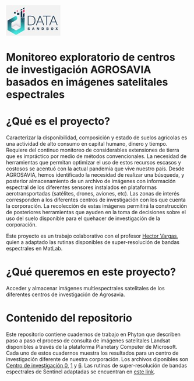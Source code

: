  ![DataLOGO](App/logdat.jpg)
 
 # Monitoreo exploratorio de centros de investigación AGROSAVIA basados en imágenes satelitales espectrales
 
# ¿Qué es el proyecto?

Caracterizar la disponibilidad, composición y estado de suelos agrícolas es una actividad de alto consumo en capital humano, dinero y tiempo. Requiere del continuo monitoreo de considerables extensiones de tierra que es impráctico por medio de métodos convencionales. La necesidad de herramientas que permitan optimizar el uso de estos recursos escasos y costosos se acentuó con la actual pandemia que vive nuestro país. Desde AGROSAVIA, hemos identificado la necesidad de realizar una búsqueda, y posterior almacenamiento de un archivo de imágenes con información espectral de los diferentes sensores instalados en plataformas aerotransportadas (satélites, drones, aviones, etc). Las zonas de interés corresponden a los diferentes centros de investigación con los que cuenta la corporación. La recolección de estas imágenes permitirá la construcción de posteriores herramientas que ayuden en la toma de decisiones sobre el uso del suelo disponible para el quehacer de investigación de la corporación.

Este proyecto es un trabajo colaborativo con el profesor [Hector Vargas](https://scholar.google.com/citations?user=T6tNkE4AAAAJ&hl=es), quien a adaptado las rutinas disponibles de super-resolución de bandas espectrales en MatLab.

# ¿Qué queremos en este proyecto?

Acceder y almacenar imágenes multiespectrales satelitales de los diferentes centros de investigación de Agrosavia.


# Contenido del repositorio

Este repositorio contiene cuadernos de trabajo en Phyton que describen paso a paso el proceso de consulta de imágenes satelitales Landsat disponibles a través de la plataforma Planetary Computer de Microsoft. Cada uno de estos cuadernos muestra los resultados para un centro de investigación diferente de nuestra corporación. Los archivos diponibles son [Centro de investigación 0](https://github.com/AGROSAVIA-EXTERNOS/AgClust/blob/main/Documentacion/Model/CI0.ipynb), [1](https://github.com/AGROSAVIA-EXTERNOS/AgClust/blob/main/Documentacion/Model/main.ipynb) y [6](https://github.com/AGROSAVIA-EXTERNOS/AgClust/blob/main/Documentacion/Model/CI6.ipynb). Las rutinas de super-resolución de bandas espectrales de Sentinel adaptadas se encuentran en [este link](https://github.com/AGROSAVIA-EXTERNOS/AgClust/tree/main/Documentacion/Model/super-resolucion).





